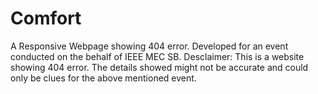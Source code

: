 # Comfort

A Responsive Webpage showing 404 error.
Developed for an event conducted on the behalf of IEEE MEC SB.
Desclaimer: This is a website showing 404 error. 
            The details showed might not be accurate and could only be clues for the above mentioned event.
 
